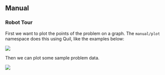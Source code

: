 ## Manual

### Robot Tour

First we want to plot the points of the problem on a graph. The `manual/plot` namespace does this using Quil, like the examples below:

<img src="https://raw.github.com/marsmining/manual/master/doc/img/robot-tour-00.png">

Then we can plot some sample problem data.

<img src="https://raw.github.com/marsmining/manual/master/doc/img/robot-tour-01.png">